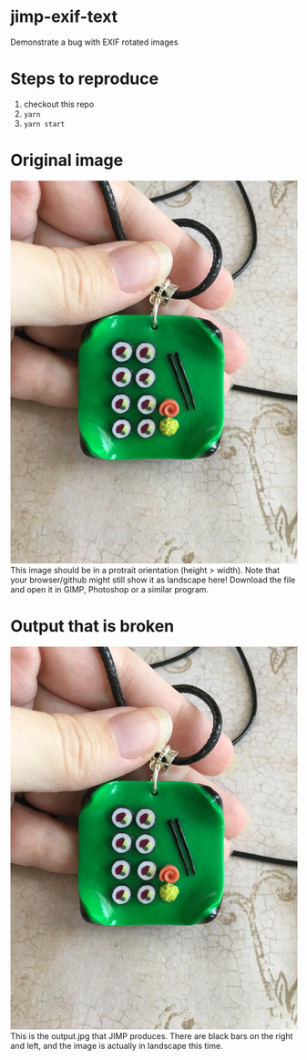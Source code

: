 # jimp-exif-text
Demonstrate a bug with EXIF rotated images

# Steps to reproduce
1. checkout this repo
2. `yarn`
3. `yarn start`

# Original image
![](input.jpg)
This image should be in a protrait orientation (height > width). Note that your browser/github might still show it as landscape here! Download the file and open it in GIMP, Photoshop or a similar program.

# Output that is broken
![](output.jpg)
This is the output.jpg that JIMP produces. There are black bars on the right and left, and the image is actually in landscape this time.
